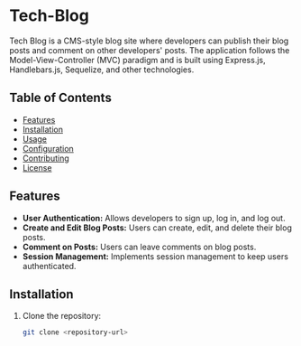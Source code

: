 # Tech-Blog

Tech Blog is a CMS-style blog site where developers can publish their blog posts and comment on other developers' posts. The application follows the Model-View-Controller (MVC) paradigm and is built using Express.js, Handlebars.js, Sequelize, and other technologies.

## Table of Contents

- [Features](#features)
- [Installation](#installation)
- [Usage](#usage)
- [Configuration](#configuration)
- [Contributing](#contributing)
- [License](#license)

## Features

- **User Authentication:** Allows developers to sign up, log in, and log out.
- **Create and Edit Blog Posts:** Users can create, edit, and delete their blog posts.
- **Comment on Posts:** Users can leave comments on blog posts.
- **Session Management:** Implements session management to keep users authenticated.

## Installation

1. Clone the repository:

   ```bash
   git clone <repository-url>
